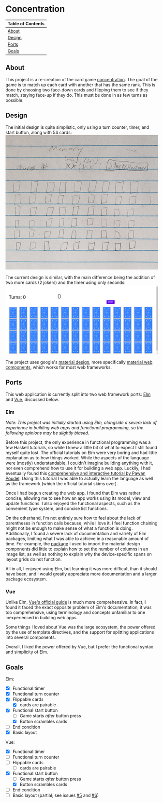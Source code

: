 # Concentration

| Table of Contents |
| ----------------- |
| [About](#about) |
| [Design](#design) | 
| [Ports](#ports) |
| [Goals](#goals) |

## About

This project is a re-creation of the card game [concentration](https://en.wikipedia.org/wiki/Concentration_(card_game)). The goal of the game is to match up each card with another that has the same rank. This is done by choosing two face-down cards and flipping them to see if they match, staying face-up if they do. This must be done in as few turns as possible.

## Design

The initial design is quite simplistic, only using a turn counter, timer, and start button, along with 54 cards:
![](Images/Design.jpg)

The current design is similar, with the main difference being the addition of two more cards (2 jokers) and the timer using only seconds:
![](Images/Elm%20port.png)

The project uses google's [material design](https://m3.material.io/), more specifically [material web components](https://github.com/material-components/material-components-web), which works for most web frameworks.

## Ports

This web application is currently split into two web framework ports: [Elm](https://elm-lang.org/) and [Vue](https://vuejs.org/), discussed below.

### Elm

*Note: This project was initially started using Elm, alongside a severe lack of experience in building web apps and functional programming, so the following opinions may be slightly biased.*

Before this project, the only experience in functional programming was a few Haskell tutorials, so while I knew a little bit of what to expect I still found myself quite lost. The official tutorials on Elm were very boring and had little explanation as to how things worked. While the aspects of the language were (mostly) understandable, I couldn't imagine building anything with it, nor even comprehend how to use it for building a web app. Luckily, I had eventually found this [comprehensive and interactive tutorial by Pawan Poudel](https://elmprogramming.com/). Using this tutorial I was able to actually learn the language as well as the framework (which the official tutorial skims over).

Once I had begun creating the web app, I found that Elm was rather concise, allowing me to see how an app works using its model, view and update functions. I also enjoyed the functional aspects, such as the convenient type system, and concise list functions.

On the otherhand, I'm not entirely sure how to feel about the lack of parentheses in function calls because, while I love it, I feel function chaining might not be enough to make sense of what a function is doing. Additionally, I found a severe lack of documentation and variety of Elm packages, limiting what I was able to achieve in a reasonable amount of time. For example, the [package](https://package.elm-lang.org/packages/aforemny/material-components-web-elm/latest/) I used to import the material design components did little to explain how to set the number of columns in an image list, as well as nothing to explain why the device-specific spans on layout grids do not function.

All in all, I enjoyed using Elm, but learning it was more difficult than it should have been, and I would greatly appreciate more documentation and a larger package ecosystem.

### Vue

Unlike Elm, [Vue's official guide](https://vuejs.org/guide/introduction.html) is much more comprehensive. In fact, I found it faced the exact opposite problem of Elm's documentation, it was too comprehensive, using terminology and concepts unfamiliar to one inexperienced in building web apps. 

Some things I loved about Vue was the large ecosystem, the power offered by the use of template directives, and the support for splitting applications into several components.

Overall, I liked the power offered by Vue, but I prefer the functional syntax and simplicity of Elm.

## Goals

Elm:
- [x] Functional timer
- [x] Functional turn counter
- [x] Flippable cards
    - [x] cards are pairable
- [x] Functional start button
    - [ ] Game starts *after* button press
    - [x] Button scrambles cards
- [ ] End condition
- [x] Basic layout

Vue:
- [x] Functional timer
- [ ] Functional turn counter
- [ ] Flippable cards
    - [ ] cards are pairable
- [x] Functional start button
    - [ ] Game starts *after* button press
    - [x] Button scrambles cards
- [ ] End condition
- [ ] Basic layout (partial; see issues [#5](https://github.com/WhyNot180/Concentration/issues/5) and [#6](https://github.com/WhyNot180/Concentration/issues/6))